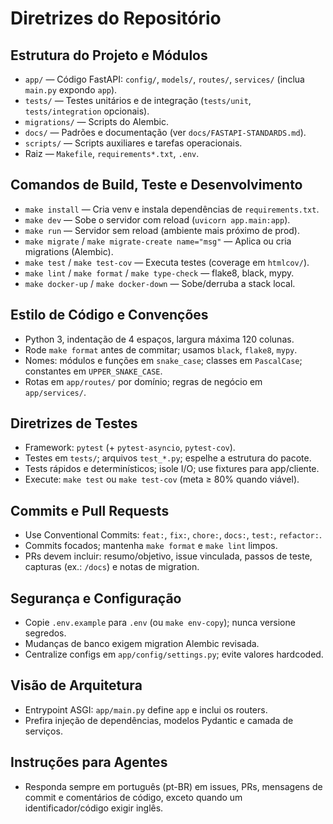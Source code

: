 # Diretrizes do Repositório

## Estrutura do Projeto e Módulos
- `app/` — Código FastAPI: `config/`, `models/`, `routes/`, `services/` (inclua `main.py` expondo `app`).
- `tests/` — Testes unitários e de integração (`tests/unit`, `tests/integration` opcionais).
- `migrations/` — Scripts do Alembic.
- `docs/` — Padrões e documentação (ver `docs/FASTAPI-STANDARDS.md`).
- `scripts/` — Scripts auxiliares e tarefas operacionais.
- Raiz — `Makefile`, `requirements*.txt`, `.env`.

## Comandos de Build, Teste e Desenvolvimento
- `make install` — Cria venv e instala dependências de `requirements.txt`.
- `make dev` — Sobe o servidor com reload (`uvicorn app.main:app`).
- `make run` — Servidor sem reload (ambiente mais próximo de prod).
- `make migrate` / `make migrate-create name="msg"` — Aplica ou cria migrations (Alembic).
- `make test` / `make test-cov` — Executa testes (coverage em `htmlcov/`).
- `make lint` / `make format` / `make type-check` — flake8, black, mypy.
- `make docker-up` / `make docker-down` — Sobe/derruba a stack local.

## Estilo de Código e Convenções
- Python 3, indentação de 4 espaços, largura máxima 120 colunas.
- Rode `make format` antes de commitar; usamos `black`, `flake8`, `mypy`.
- Nomes: módulos e funções em `snake_case`; classes em `PascalCase`; constantes em `UPPER_SNAKE_CASE`.
- Rotas em `app/routes/` por domínio; regras de negócio em `app/services/`.

## Diretrizes de Testes
- Framework: `pytest` (+ `pytest-asyncio`, `pytest-cov`).
- Testes em `tests/`; arquivos `test_*.py`; espelhe a estrutura do pacote.
- Tests rápidos e determinísticos; isole I/O; use fixtures para app/cliente.
- Execute: `make test` ou `make test-cov` (meta ≥ 80% quando viável).

## Commits e Pull Requests
- Use Conventional Commits: `feat:`, `fix:`, `chore:`, `docs:`, `test:`, `refactor:`.
- Commits focados; mantenha `make format` e `make lint` limpos.
- PRs devem incluir: resumo/objetivo, issue vinculada, passos de teste, capturas (ex.: `/docs`) e notas de migration.

## Segurança e Configuração
- Copie `.env.example` para `.env` (ou `make env-copy`); nunca versione segredos.
- Mudanças de banco exigem migration Alembic revisada.
- Centralize configs em `app/config/settings.py`; evite valores hardcoded.

## Visão de Arquitetura
- Entrypoint ASGI: `app/main.py` define `app` e inclui os routers.
- Prefira injeção de dependências, modelos Pydantic e camada de serviços.

## Instruções para Agentes
- Responda sempre em português (pt-BR) em issues, PRs, mensagens de commit e comentários de código, exceto quando um identificador/código exigir inglês.
